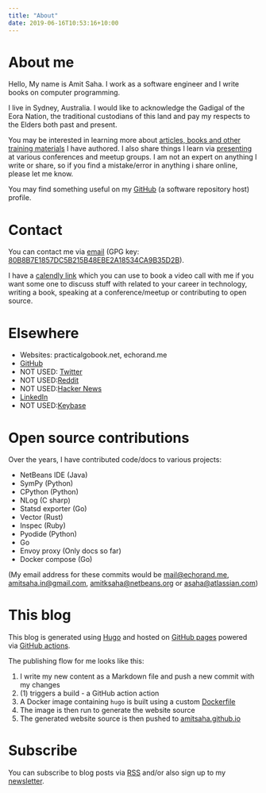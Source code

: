 ```yaml
---
title: "About"
date: 2019-06-16T10:53:16+10:00
---
```


# About me

Hello, My name is Amit Saha. I work as a software engineer and I write books on computer programming. 

I live in Sydney, Australia. I would like to acknowledge the Gadigal of the Eora Nation, the traditional
custodians of this land and pay my respects to the Elders both past and present.

You may be interested in learning more about [articles, books and other training materials](../writings-trainings/)
I have authored. I also share things I learn via [presenting](../talks/) at various conferences and meetup groups.
I am not an expert on anything I write or share, so if you find a mistake/error in anything i share online,
please let me know.

You may find something useful on my [GitHub](https://github.com/amitsaha) (a software repository host)
profile. 

# Contact

You can contact me via [email](mailto:mail@echorand.me) (GPG key: [80B8B7E1857DC5B215B48EBE2A18534CA9B35D2B](https://keys.openpgp.org/search?q=80B8B7E1857DC5B215B48EBE2A18534CA9B35D2B)). 

I have a [calendly link](https://calendly.com/echorand/60min?month=2023-11) which you can use to book a video call with me if you want
some one to discuss stuff with related to your career in technology, writing a book, speaking at a conference/meetup or contributing to 
open source.

# Elsewhere

- Websites: practicalgobook.net, echorand.me
- [GitHub](https://github.com/amitsaha)
- NOT USED: [Twitter](http://twitter.com/echorand)
- NOT USED:[Reddit](https://www.reddit.com/user/echorand)
- NOT USED:[Hacker News](https://news.ycombinator.com/user?id=echorand)
- [LinkedIn](https://au.linkedin.com/in/echorand)
- NOT USED:[Keybase](https://keybase.io/amitsaha)

# Open source contributions

Over the years, I have contributed code/docs to various projects:

- NetBeans IDE (Java)
- SymPy (Python)
- CPython (Python)
- NLog (C sharp)
- Statsd exporter (Go)
- Vector (Rust)
- Inspec (Ruby)
- Pyodide (Python)
- Go
- Envoy proxy (Only docs so far)
- Docker compose (Go)

(My email address for these commits would be mail@echorand.me, amitsaha.in@gmail.com, amitksaha@netbeans.org or asaha@atlassian.com)

# This blog

This blog is generated using [Hugo](https://gohugo.io) and hosted on 
[GitHub pages](https://github.com/amitsaha/amitsaha.github.io) powered via [GitHub actions](https://github.com/amitsaha/echorand.me/blob/master/.github/workflows/main.yml). 

The publishing flow for me looks like this:

1. I write my new content as a Markdown file and push a new commit with my changes
1. (1) triggers a build - a GitHub action action
1. A Docker image containing `hugo` is built using a custom [Dockerfile](https://github.com/amitsaha/echorand.me/blob/master/Dockerfile)
1. The image is then run to generate the website source
1. The generated website source is then pushed to [amitsaha.github.io](https://github.com/amitsaha/amitsaha.github.io)


# Subscribe

You can subscribe to blog posts via [RSS](https://echorand.me/index.xml) and/or also sign up to my [newsletter](https://buttondown.email/echorand.me).
